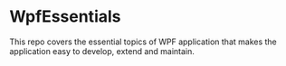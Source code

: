 # WpfEssentials
This repo covers the essential topics of WPF application that makes the application easy to develop, extend and maintain.
